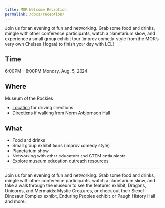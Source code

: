 ```yaml
---
title: MOR Welcome Reception
permalink: /docs/reception/
---
```


Join us for an evening of fun and networking.  Grab some food and drinks, mingle with other conference participants, watch a planetarium show, and experience a small group exhibit tour (improv comedy-style from the MOR’s very own Chelsea Hogan) to finish your day with LOL!

## Time

6:00PM - 8:00PM
Monday, Aug. 5, 2024

## Where

Museum of the Rockies
- [Location](https://maps.app.goo.gl/jp6wgcGDUhDS2xvi8) for driving directions
- [Directions](https://maps.app.goo.gl/dTPQwiDzmc5JKjDq5) if walking from Norm Asbjornson Hall

## What
- Food and drinks
- Small group exhibit tours (improv comedy style)! 
- Planetarium show
- Networking with other educators and STEM enthusiasts
- Explore museum education outreach resources 

***

Join us for an evening of fun and networking. Grab some food and drinks, mingle with other conference participants, watch a planetarium show, and take a walk through the museum to see the featured exhibit, Dragons, Unicorns, and Mermaids: Mystic Creatures, or check out their Siebel Dinosaur Complex exhibit, Enduring Peoples exhibit, or Paugh History Hall and more.